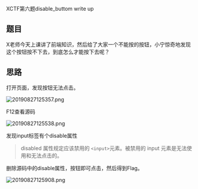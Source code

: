 XCTF第六题disable_buttom  write up

## 题目

X老师今天上课讲了前端知识，然后给了大家一个不能按的按钮，小宁惊奇地发现这个按钮按不下去，到底怎么才能按下去呢？

## 思路

打开页面，发现按钮无法点击。

![20190827125357.png](https://i.loli.net/2019/08/27/ktUKYqQO98L5He6.png)

F12查看源码

![20190827125538.png](https://i.loli.net/2019/08/27/ywVTMsa4UzrjfeB.png)

发现input标签有个disable属性

> disabled 属性规定应该禁用的 `<input>`元素。被禁用的 input 元素是无法使用和无法点击的。

删除源码中的disable属性，按钮即可点击，然后得到Flag。

![20190827125908.png](https://i.loli.net/2019/08/27/lHt6GMmXSz8DWVx.png)
